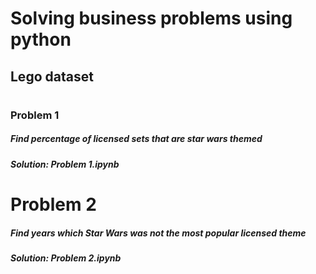 # Solving business problems using python
## Lego dataset
#
### Problem 1
##### Find percentage of licensed sets that are star wars themed
##### Solution: Problem 1.ipynb
#
#
# Problem 2
##### Find years which Star Wars was not the most popular licensed theme
##### Solution: Problem 2.ipynb
